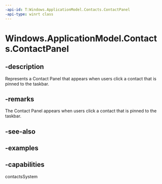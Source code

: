 ```yaml
---
-api-id: T:Windows.ApplicationModel.Contacts.ContactPanel
-api-type: winrt class
---
```


<!-- Class syntax.
public class ContactPanel
-->

# Windows.ApplicationModel.Contacts.ContactPanel

## -description
Represents a Contact Panel that appears when users click a contact that is pinned to the taskbar.
## -remarks
The Contact Panel appears when users click a contact that is pinned to the taskbar.
## -see-also

## -examples

## -capabilities
contactsSystem
